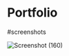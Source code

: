# Portfolio
#screenshots

![Screenshot (160)](https://github.com/PiyushRaut008/Portfolio/assets/142095762/692f3149-ff83-4156-b371-e1f875a3c562)
